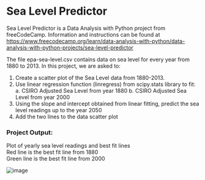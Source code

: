 # Sea Level Predictor

Sea Level Predictor is a Data Analysis with Python project from freeCodeCamp. Information and instructions can be found at https://www.freecodecamp.org/learn/data-analysis-with-python/data-analysis-with-python-projects/sea-level-predictor

The file epa-sea-level.csv contains data on sea level for every year from 1880 to 2013.
In this project, we are asked to:

1. Create a scatter plot of the Sea Level data from 1880-2013.
2. Use linear regression function (linregress) from scipy.stats library to fit:
   a. CSIRO Adjusted Sea Level from year 1880
   b. CSIRO Adjusted Sea Level from year 2000
4. Using the slope and intercept obtained from linear fitting, predict the sea level readings up to the year 2050
5. Add the two lines to the data scatter plot

<h3>Project Output:</h3>
Plot of yearly sea level readings and best fit lines<br>
Red line is the best fit line from 1880<br>
Green line is the best fit line from 2000<br>

![image](https://github.com/jessislearning/Sea-Level-Predictor/assets/161026755/61fa09f1-93b0-43d8-962f-07744c1e9974)

